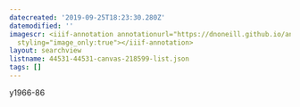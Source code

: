 ```yaml
---
datecreated: '2019-09-25T18:23:30.280Z'
datemodified: ''
imagescr: <iiif-annotation annotationurl="https://dnoneill.github.io/annotate/annotations/9341661a-dfc1-11e9-966a-1e45f89b616d.json"
  styling="image_only:true"></iiif-annotation>
layout: searchview
listname: 44531-44531-canvas-218599-list.json
tags: []
---
```

y1966-86